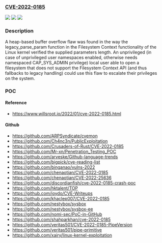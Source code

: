 ### [CVE-2022-0185](https://cve.mitre.org/cgi-bin/cvename.cgi?name=CVE-2022-0185)
![](https://img.shields.io/static/v1?label=Product&message=kernel&color=blue)
![](https://img.shields.io/static/v1?label=Version&message=n%2Fa&color=blue)
![](https://img.shields.io/static/v1?label=Vulnerability&message=Integer%20Overflow%20or%20Wraparound%20CWE-190&color=brighgreen)

### Description

A heap-based buffer overflow flaw was found in the way the legacy_parse_param function in the Filesystem Context functionality of the Linux kernel verified the supplied parameters length. An unprivileged (in case of unprivileged user namespaces enabled, otherwise needs namespaced CAP_SYS_ADMIN privilege) local user able to open a filesystem that does not support the Filesystem Context API (and thus fallbacks to legacy handling) could use this flaw to escalate their privileges on the system.

### POC

#### Reference
- https://www.willsroot.io/2022/01/cve-2022-0185.html

#### Github
- https://github.com/ARPSyndicate/cvemon
- https://github.com/Ch4nc3n/PublicExploitation
- https://github.com/Crusaders-of-Rust/CVE-2022-0185
- https://github.com/Mr-xn/Penetration_Testing_POC
- https://github.com/arveske/Github-language-trends
- https://github.com/bigpick/cve-reading-list
- https://github.com/binganao/vulns-2022
- https://github.com/chenaotian/CVE-2022-0185
- https://github.com/chenaotian/CVE-2022-25636
- https://github.com/discordianfish/cve-2022-0185-crash-poc
- https://github.com/hktalent/TOP
- https://github.com/joydo/CVE-Writeups
- https://github.com/khaclep007/CVE-2022-0185
- https://github.com/nestybox/sysbox
- https://github.com/nestybox/sysbox-ee
- https://github.com/nomi-sec/PoC-in-GitHub
- https://github.com/shahparkhan/cve-2022-0185
- https://github.com/veritas501/CVE-2022-0185-PipeVersion
- https://github.com/veritas501/pipe-primitive
- https://github.com/xairy/linux-kernel-exploitation

